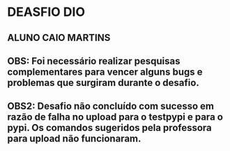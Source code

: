 # DEASFIO DIO

## ALUNO CAIO MARTINS

## OBS: Foi necessário realizar pesquisas complementares para vencer alguns bugs e problemas que surgiram durante o desafio.
## OBS2: Desafio não concluído com sucesso em razão de falha no upload para o testpypi e para o pypi. Os comandos sugeridos pela professora para upload não funcionaram.
